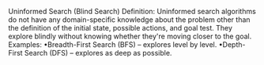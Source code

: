 Uninformed Search (Blind Search)
    Definition:
Uninformed search algorithms do not have any domain-specific knowledge about the
problem other than the definition of the initial state, possible actions, and goal test.
They explore blindly without knowing whether they're moving closer to the goal.
    Examples:
•Breadth-First Search (BFS) – explores level by level.
•Depth-First Search (DFS) – explores as deep as possible.